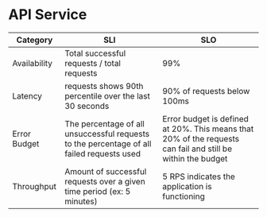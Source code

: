 # API Service

| Category     | SLI | SLO                                                                                                         |
|--------------|-----|-------------------------------------------------------------------------------------------------------------|
| Availability |  Total successful requests / total requests	  | 99%                                                                                                         |
| Latency      |  requests shows 90th percentile over the last 30 seconds	   | 90% of requests below 100ms                                                                                 |
| Error Budget |  The percentage of all unsuccessful requests to the percentage of all failed requests used   | Error budget is defined at 20%. This means that 20% of the requests can fail and still be within the budget |
| Throughput   |  Amount of successful requests over a given time period (ex: 5 minutes)  | 5 RPS indicates the application is functioning                                                              |